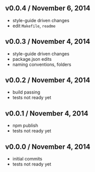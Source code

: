 ## v0.0.4 / November 6, 2014
- style-guide driven changes
- edit `Makefile`, `readme`

## v0.0.3 / November 4, 2014
- style-guide driven changes
- package.json edits
- naming conventions, folders

## v0.0.2 / November 4, 2014
- build passing
- tests not ready yet

## v0.0.1 / November 4, 2014
- npm publish
- tests not ready yet

## v0.0.0 / November 4, 2014
- initial commits
- tests not ready yet


[npmjs-url]: http://npm.im/gitcreate
[npmjs-shields]: http://img.shields.io/npm/v/gitcreate.svg
[npmjs-install]: https://nodei.co/npm/gitcreate.svg?mini=true

[coveralls-url]: https://coveralls.io/r/tunnckoCore/gitcreate?branch=master
[coveralls-shields]: https://img.shields.io/coveralls/tunnckoCore/gitcreate.svg

[license-url]: https://github.com/tunnckoCore/gitcreate/blob/master/license.md
[license-img]: http://img.shields.io/badge/license-MIT-blue.svg

[travis-url]: https://travis-ci.org/tunnckoCore/gitcreate
[travis-img]: https://travis-ci.org/tunnckoCore/gitcreate.svg?branch=master

[depstat-url]: https://david-dm.org/tunnckoCore/gitcreate
[depstat-img]: https://david-dm.org/tunnckoCore/gitcreate.svg

[author-gittip-img]: http://img.shields.io/gittip/tunnckoCore.svg
[author-gittip]: https://www.gittip.com/tunnckoCore
[author-github]: https://github.com/tunnckoCore
[author-twitter]: https://twitter.com/tunnckoCore

[author-website]: http://www.whistle-bg.tk
[author-npmjs]: https://npmjs.org/~tunnckocore
